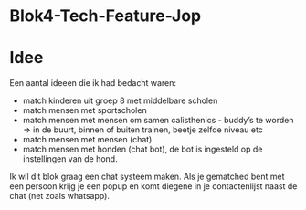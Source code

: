 # Blok4-Tech-Feature-Jop

# Idee
Een aantal ideeen die ik had bedacht waren:
- match kinderen uit groep 8 met middelbare scholen
- match mensen met sportscholen
- match mensen met mensen om samen calisthenics - buddy’s te worden => in de buurt, binnen of buiten trainen, beetje zelfde niveau etc
- match mensen met mensen (chat)
- match mensen met honden (chat bot), de bot is ingesteld op de instellingen van de hond. 


Ik wil dit blok graag een chat systeem maken. Als je gematched bent met een persoon krijg je een popup en komt diegene in je contactenlijst naast de chat (net zoals whatsapp).